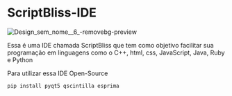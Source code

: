 # ScriptBliss-IDE
![Design_sem_nome__6_-removebg-preview](https://github.com/Luirafa2022/ScriptBliss-IDE/assets/100379672/cc5b4ba7-d04b-4342-86cc-f96cf597ae3b)

Essa é uma IDE chamada ScriptBliss que tem como objetivo facilitar sua programação em linguagens como o C++, html, css, JavaScript, Java, Ruby e Python

Para utilizar essa IDE Open-Source
```
pip install pyqt5 qscintilla esprima
```

